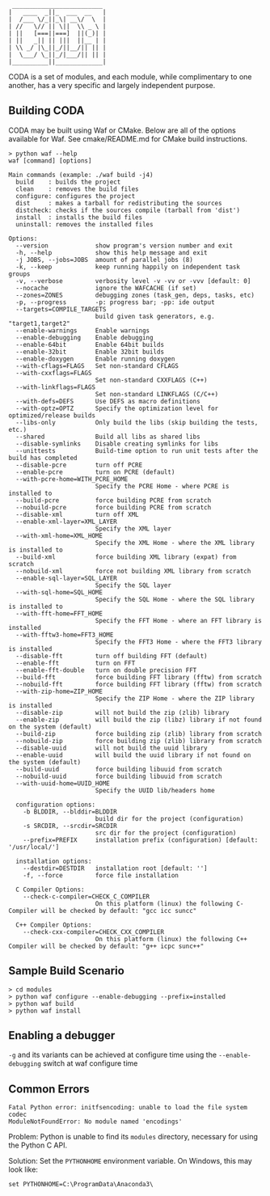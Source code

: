      _________________________
    |   ____  _||_  ___  __   |
    |  /___ \/_||_\| __\/  \  |
    | //   \// || \||  \\ _ \ |
    | ||   [===||===]  ||(_)| |
    | ||   _|| || |||  ||__ | |
    | \\ _/ |\_||_/||__/|| || |
    |  \___/ \_||_/|___/|| || |
    |__________||_____________|

CODA is a set of modules, and each module, while complimentary to one another, has
a very specific and largely independent purpose.

Building CODA
--------------

CODA may be built using Waf or CMake. Below are all of the options available for Waf. See cmake/README.md for CMake build instructions.

    > python waf --help
    waf [command] [options]

    Main commands (example: ./waf build -j4)
      build    : builds the project
      clean    : removes the build files
      configure: configures the project
      dist     : makes a tarball for redistributing the sources
      distcheck: checks if the sources compile (tarball from 'dist')
      install  : installs the build files
      uninstall: removes the installed files

    Options:
      --version             show program's version number and exit
      -h, --help            show this help message and exit
      -j JOBS, --jobs=JOBS  amount of parallel jobs (8)
      -k, --keep            keep running happily on independent task groups
      -v, --verbose         verbosity level -v -vv or -vvv [default: 0]
      --nocache             ignore the WAFCACHE (if set)
      --zones=ZONES         debugging zones (task_gen, deps, tasks, etc)
      -p, --progress        -p: progress bar; -pp: ide output
      --targets=COMPILE_TARGETS
                            build given task generators, e.g. "target1,target2"
      --enable-warnings     Enable warnings
      --enable-debugging    Enable debugging
      --enable-64bit        Enable 64bit builds
      --enable-32bit        Enable 32bit builds
      --enable-doxygen      Enable running doxygen
      --with-cflags=FLAGS   Set non-standard CFLAGS
      --with-cxxflags=FLAGS
                            Set non-standard CXXFLAGS (C++)
      --with-linkflags=FLAGS
                            Set non-standard LINKFLAGS (C/C++)
      --with-defs=DEFS      Use DEFS as macro definitions
      --with-optz=OPTZ      Specify the optimization level for optimized/release builds
      --libs-only           Only build the libs (skip building the tests, etc.)
      --shared              Build all libs as shared libs
      --disable-symlinks    Disable creating symlinks for libs
      --unittests           Build-time option to run unit tests after the build has completed
      --disable-pcre        turn off PCRE
      --enable-pcre         turn on PCRE (default)
      --with-pcre-home=WITH_PCRE_HOME
                            Specify the PCRE Home - where PCRE is installed to
      --build-pcre          force building PCRE from scratch
      --nobuild-pcre        force building PCRE from scratch
      --disable-xml         turn off XML
      --enable-xml-layer=XML_LAYER
                            Specify the XML layer
      --with-xml-home=XML_HOME
                            Specify the XML Home - where the XML library is installed to
      --build-xml           force building XML library (expat) from scratch
      --nobuild-xml         force not building XML library from scratch
      --enable-sql-layer=SQL_LAYER
                            Specify the SQL layer
      --with-sql-home=SQL_HOME
                            Specify the SQL Home - where the SQL library is installed to
      --with-fft-home=FFT_HOME
                            Specify the FFT Home - where an FFT library is installed
      --with-fftw3-home=FFT3_HOME
                            Specify the FFT3 Home - where the FFT3 library is installed
      --disable-fft         turn off building FFT (default)
      --enable-fft          turn on FFT
      --enable-fft-double   turn on double precision FFT
      --build-fft           force building FFT library (fftw) from scratch
      --nobuild-fft         force building FFT library (fftw) from scratch
      --with-zip-home=ZIP_HOME
                            Specify the ZIP Home - where the ZIP library is installed
      --disable-zip         will not build the zip (zlib) library
      --enable-zip          will build the zip (libz) library if not found on the system (default)
      --build-zip           force building zip (zlib) library from scratch
      --nobuild-zip         force building zip (zlib) library from scratch
      --disable-uuid        will not build the uuid library
      --enable-uuid         will build the uuid library if not found on the system (default)
      --build-uuid          force building libuuid from scratch
      --nobuild-uuid        force building libuuid from scratch
      --with-uuid-home=UUID_HOME
                            Specify the UUID lib/headers home

      configuration options:
        -b BLDDIR, --blddir=BLDDIR
                            build dir for the project (configuration)
        -s SRCDIR, --srcdir=SRCDIR
                            src dir for the project (configuration)
        --prefix=PREFIX     installation prefix (configuration) [default: '/usr/local/']

      installation options:
        --destdir=DESTDIR   installation root [default: '']
        -f, --force         force file installation

      C Compiler Options:
        --check-c-compiler=CHECK_C_COMPILER
                            On this platform (linux) the following C-Compiler will be checked by default: "gcc icc suncc"

      C++ Compiler Options:
        --check-cxx-compiler=CHECK_CXX_COMPILER
                            On this platform (linux) the following C++ Compiler will be checked by default: "g++ icpc sunc++"


Sample Build Scenario
---------------------
    > cd modules
    > python waf configure --enable-debugging --prefix=installed
    > python waf build
    > python waf install


Enabling a debugger
-------------------
`-g` and its variants can be achieved at configure time using the
`--enable-debugging` switch at waf configure time

Common Errors
-------------
    Fatal Python error: initfsencoding: unable to load the file system codec
    ModuleNotFoundError: No module named 'encodings'

Problem: Python is unable to find its `modules` directory, necessary for using the Python C API.

Solution: Set the `PYTHONHOME` environment variable. On Windows, this may look like:

    set PYTHONHOME=C:\ProgramData\Anaconda3\
